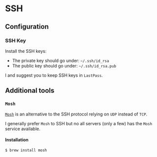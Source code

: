 # SSH

## Configuration

### SSH Key

Install the SSH keys:
* The private key should go under: `~/.ssh/id_rsa`
* The public key should go under:  `~/.ssh/id_rsa.pub`

I and suggest you to keep SSH keys in `LastPass`.

## Additional tools

### `Mosh`

[`Mosh`](https://mosh.mit.edu) is an alternative to the SSH protocol relying on `UDP` instead of `TCP`.

I generally prefer `Mosh` to SSH but no all servers (only a few) has the `Mosh` service available.

#### Installation

```ShellSession
$ brew install mosh
```
